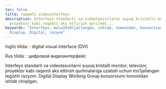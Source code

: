 ```yaml
---
toc: false
title: raqamli videointerfeys
description: Interfeys standarti va videotasvirlarni suyuq kristalli monitor, televizor,
  proyektor kabi raqamli aks ettirish qurilmal...
keywords: "Interfeys, mo\u2018ljallangan, ishlab, tomonidan, konsorsiumi, Group, Working,
  Display, Digital, razyom"
---
```


Ingliz tilida:
:   digital visual interface (DVI)

Rus tilida:
:   цифровой видеоинтерфейс

Interfeys standarti va videotasvirlarni suyuq kristalli monitor, televizor, proyektor kabi raqamli aks ettirish qurilmalariga uzatish uchun mo‘ljallangan tegishli razyom. Digital Display Working Group konsorsiumi tomonidan ishlab chiqilgan.
